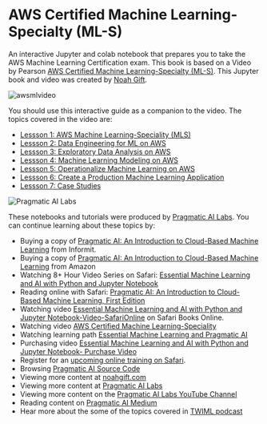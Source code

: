 # AWS Certified Machine Learning-Specialty (ML-S)

An interactive Jupyter and colab notebook that prepares you to take the AWS Machine Learning Certification exam.  This book is based on a Video by Pearson <a href="https://learning.oreilly.com/videos/aws-certified-machine/9780135556597">AWS Certified Machine Learning-Specialty (ML-S)</a>.  This Jupyter book and video was created by <a href="https://noahgift.com/">Noah Gift</a>.

![awsmlvideo](https://user-images.githubusercontent.com/58792/54616901-a4bf0580-4a1d-11e9-8d46-a9d982b96f07.png)


You should use this interactive guide as a companion to the video.  The topics covered in the video are:

* [Lessson 1:  AWS Machine Learning-Speciality (MLS)](https://learning.oreilly.com/videos/aws-certified-machine/9780135556597/9780135556597-ACML_01_01_00)
* [Lessson 2:  Data Engineering for ML on AWS](https://learning.oreilly.com/videos/aws-certified-machine/9780135556597/9780135556597-ACML_01_02_00)
* [Lessson 3:  Exploratory Data Analysis on AWS](https://learning.oreilly.com/videos/aws-certified-machine/9780135556597/9780135556597-ACML_01_03_00)
* [Lessson 4:  Machine Learning Modeling on AWS](https://learning.oreilly.com/videos/aws-certified-machine/9780135556597/9780135556597-ACML_01_04_00)
* [Lessson 5:  Operationalize Machine Learning on AWS](https://learning.oreilly.com/videos/aws-certified-machine/9780135556597/9780135556597-ACML_01_05_00)
* [Lessson 6:  Create a Production Machine Learning Application](https://learning.oreilly.com/videos/aws-certified-machine/9780135556597/9780135556597-ACML_01_06_00)
* [Lessson 7:  Case Studies](https://learning.oreilly.com/videos/aws-certified-machine/9780135556597/9780135556597-ACML_01_07_00)

![Pragmatic AI Labs](https://paiml.com/images/logo_with_slogan_white_background.png)

These notebooks and tutorials were produced by [Pragmatic AI Labs](https://paiml.com/).  You can continue learning about these topics by:

*   Buying a copy of [Pragmatic AI: An Introduction to Cloud-Based Machine Learning](http://www.informit.com/store/pragmatic-ai-an-introduction-to-cloud-based-machine-9780134863863) from Informit.
*   Buying a copy of  [Pragmatic AI: An Introduction to Cloud-Based Machine Learning](https://www.amazon.com/Pragmatic-AI-Introduction-Cloud-Based-Learning/dp/0134863860) from Amazon
*   Watching 8+ Hour Video Series on Safari: [Essential Machine Learning and AI with Python and Jupyter Notebook](https://www.safaribooksonline.com/videos/essential-machine-learning/9780135261118)
*   Reading online with Safari:  [Pragmatic AI: An Introduction to Cloud-Based Machine Learning, First Edition](https://www.safaribooksonline.com/library/view/pragmatic-ai-an/9780134863924/)
*  Watching video [Essential Machine Learning and AI with Python and Jupyter Notebook-Video-SafariOnline](https://www.safaribooksonline.com/videos/essential-machine-learning/9780135261118) on Safari Books Online.
*  Watching video [AWS Certified Machine Learning-Speciality](https://learning.oreilly.com/videos/aws-certified-machine/9780135556597)
*  Watching learning path [Essential Machine Learning and Pragmatic AI](https://learning.oreilly.com/learning-paths/learning-path-essential/9780135747193/)
* Purchasing video [Essential Machine Learning and AI with Python and Jupyter Notebook- Purchase Video](http://www.informit.com/store/essential-machine-learning-and-ai-with-python-and-jupyter-9780135261095)
*   Register for an [upcoming online training on Safari](https://www.safaribooksonline.com/search/?query=noah%20gift).
*   Browsing [Pragmatic AI Source Code](https://github.com/noahgift/pragmaticai)
*   Viewing more content at [noahgift.com](https://noahgift.com/)
*   Viewing more content at [Pragmatic AI Labs](https://paiml.com/)
*   Viewing more content on the [Pragmatic AI Labs YouTube Channel](https://www.youtube.com/channel/UCNDfiL0D1LUeKWAkRE1xO5Q)
*   Reading content on [Pragmatic AI Medium](https://medium.com/pragmatic-ai-labs)
*   Hear more about the some of the topics covered in [TWIML podcast](https://twimlai.com/twiml-talk-158-growth-hacking-sports-w-machine-learning-with-noah-gift/)
